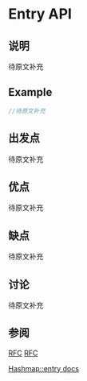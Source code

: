 # Entry API

## 说明

待原文补充



## Example

```rust
//待原文补充
```

## 出发点

待原文补充

## 优点

待原文补充

## 缺点

待原文补充

## 讨论

待原文补充

## 参阅

[RFC](https://github.com/rust-lang/rfcs/blob/master/text/0216-collection-views.md)
[RFC](https://github.com/rust-lang/rfcs/blob/8e2d3a3341da533f846f61f10335b72c9a9f4740/text/0921-entry_v3.md)

[Hashmap::entry docs](https://doc.rust-lang.org/std/collections/struct.HashMap.html#method.entry)
